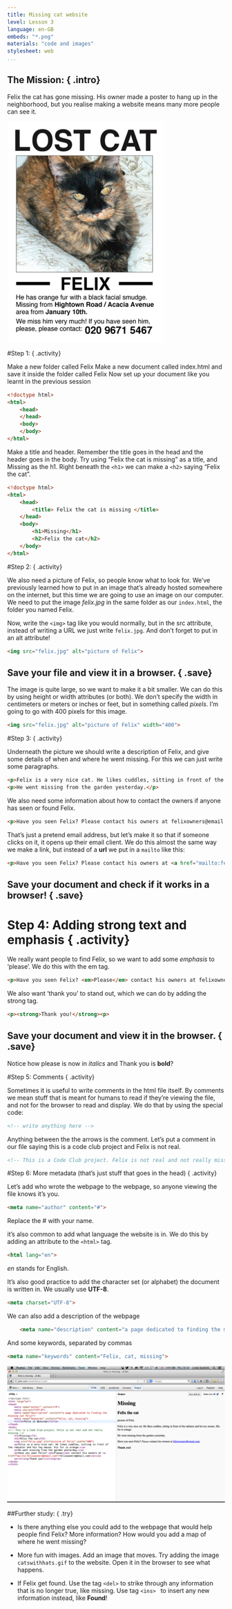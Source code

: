 ```yaml
---
title: Missing cat website
level: Lesson 3
language: en-GB
embeds: "*.png"
materials: "code and images"
stylesheet: web
...
```


## __The Mission:__ { .intro}

Felix the cat has gone missing. His owner made a poster 
to hang up in the neighborhood, but you realise making a website means many more people can see it.

![screenshot](missingcat.png)

#Step 1: { .activity}

Make a new folder called Felix
Make a new document called index.html and save it inside the folder called Felix
Now set up your document like you learnt in the previous session

```HTML
<!doctype html>
<html>
	<head>
	</head>
	<body>
	</body>
</html>
```

Make a title and header. Remember the title goes in the head and the header goes in the body. Try using “Felix the cat is missing” as a title, and Missing as the h1. Right beneath the `<h1>` we can make a `<h2>` saying “Felix the cat”.

```HTML
<!doctype html>
<html>
	<head>
		<title> Felix the cat is missing </title>
	</head>
	<body>
		<h1>Missing</h1>
		<h2>Felix the cat</h2>
	</body>
</html>
```

#Step 2: { .activity}

We also need a picture of Felix, so people know what to look for. We’ve previously learned how to put in an image that’s already hosted somewhere on the internet, but this time we are going to use an image on our computer. We need to put the image *felix.jpg* in the same folder as our `index.html`, the folder you named Felix.

Now, write the `<img>` tag like you would normally, but in the src attribute, instead of writing a URL we just write `felix.jpg`. And don’t forget to put in an alt attribute!

```HTML
<img src="felix.jpg" alt="picture of Felix">
```

## Save your file and view it in a browser. { .save}

The image is quite large, so we want to make it a bit smaller. We can do this by using height or width attributes (or both). We don’t specify the width in centimeters or meters or inches or feet, but in something called *pixels*. I’m going to go with 400 pixels for this image.

```HTML
<img src="felix.jpg" alt="picture of Felix" width="400">
```

#Step 3: { .activity}

Underneath the picture we should write a description of Felix, and give some details of when and where he went missing. For this we can just write some paragraphs.

```HTML
<p>Felix is a very nice cat. He likes cuddles, sitting in front of the radiator and his toy mouse. His fur is orange. </p>
<p>He went missing from the garden yesterday.</p>
```

We also need some information about how to contact the owners if anyone has seen or found Felix.

```HTML
<p>Have you seen Felix? Please contact his owners at felixowners@email.com</p>
```

That’s just a pretend email address, but let’s make it so that if someone clicks on it, it opens up their email client. We do this almost the same way we make a link, but instead of a __url__ we put in a `mailto` like this:

```HTML
<p>Have you seen Felix? Please contact his owners at <a href="mailto:felixowners@email.com">felixowners@email.com</a></p>
```

## Save your document and check if it works in a browser! { .save}

# Step 4: Adding strong text and emphasis { .activity}

We really want people to find Felix, so we want to add some *emphasis* to ‘please’. We do this with the em tag.

```HTML
<p>Have you seen Felix? <em>Please</em> contact his owners at felixowners@email.com</p>
```

We also want ‘thank you’ to stand out, which we can do by adding the strong tag.	

```HTML
<p><strong>Thank you!</strong><p>
```

## Save your document and view it in the browser. { .save}
Notice how please is now in *italics* and Thank you is **bold**?

#Step 5: Comments { .activity}

Sometimes it is useful to write comments in the html file itself. By comments we mean stuff that is meant for humans to read if they’re viewing the file, and not for the browser to read and display. We do that by using the special code:

```HTML
<!-- write anything here -->
```

Anything between the the arrows is the comment.
Let’s put a comment in our file saying this is a code club project and Felix is not real.

```HTML
<!-- This is a Code Club project. Felix is not real and not really missing -->
```


#Step 6: More metadata (that’s just stuff that goes in the head) { .activity}

Let’s add who wrote the webpage to the webpage, so anyone viewing the file knows it’s you.

```HTML
<meta name="author" content="#">
```

Replace the # with your name.

it’s also common to add what language the website is in. We do this by adding an attribute to the `<html>` tag.

```HTML
<html lang="en">
```

*en* stands for English.

It’s also good practice to add the character set (or alphabet) the document is written in. We usually use __UTF-8__.

```HTML
<meta charset="UTF-8">
```

We can also add a description of the webpage

```HTML
	<meta name="description" content="a page dedicated to finding the missing cat Felix">
```

And some keywords, separated by commas

```HTML
<meta name="keywords" content="Felix, cat, missing">
```

![screenshot](screenshot_jsbin.png)

##Further study: { .try}

+ Is there anything else you could add to the webpage that would help people find Felix? More information? How would you add a map of where he went missing?

+ More fun with images. Add an image that moves. Try adding the image `catswithhats.gif` to the website. Open it in the browser to see what happens.

+ If Felix get found. Use the tag 	 `<del>` to strike through any information that is no longer true, like missing. Use tag  `<ins> ` to insert any new information instead, like __Found__! 
